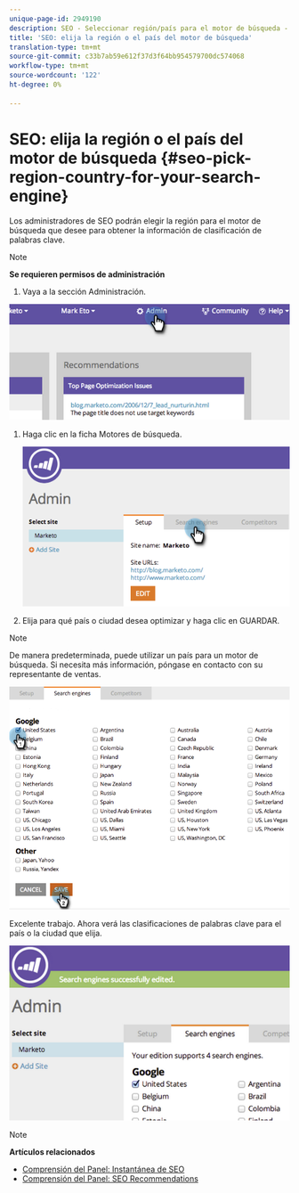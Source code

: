 ```yaml
---
unique-page-id: 2949190
description: SEO - Seleccionar región/país para el motor de búsqueda - Documentos de marketing - Documentación del producto
title: 'SEO: elija la región o el país del motor de búsqueda'
translation-type: tm+mt
source-git-commit: c33b7ab59e612f37d3f64bb954579700dc574068
workflow-type: tm+mt
source-wordcount: '122'
ht-degree: 0%

---
```



# SEO: elija la región o el país del motor de búsqueda {#seo-pick-region-country-for-your-search-engine}

Los administradores de SEO podrán elegir la región para el motor de búsqueda que desee para obtener la información de clasificación de palabras clave.

>[!NOTE]
>
>**Se requieren permisos de administración**

1. Vaya a la sección Administración.

![](assets/image2014-9-17-21-3a6-3a43.png)

1. Haga clic en la ficha Motores de búsqueda.

   ![](assets/image2014-9-17-21-3a7-3a25.png)

1. Elija para qué país o ciudad desea optimizar y haga clic en GUARDAR.

>[!NOTE]
>
>De manera predeterminada, puede utilizar un país para un motor de búsqueda. Si necesita más información, póngase en contacto con su representante de ventas.

![](assets/image2014-9-17-21-3a8-3a8.png)

Excelente trabajo. Ahora verá las clasificaciones de palabras clave para el país o la ciudad que elija.

![](assets/image2014-9-17-21-3a8-3a15.png)

>[!NOTE]
>
>**Artículos relacionados**
>
>* [Comprensión del Panel: Instantánea de SEO](understanding-the-seo-dashboard-seo-snapshot.md)
>* [Comprensión del Panel: SEO Recommendations](understanding-the-seo-dashboard-seo-recommendations.md)

>



